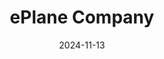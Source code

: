 ---  
layout: startup_page  
title: "ePlane Company"  
id: "eplane.ai"  
permalink: "/eplanecompanyeplane.ai11132024/"  
website: "https://www.eplane.ai/"  
funding_round: "Series B"  
funding_amount: "$14M"  
investors: "Speciale Invest, Antares Ventures, Micelio Mobility, Naval Ravikant, Java Capital, Samarthya Investment Advisors, Redstart (from Naukri), Anicut"  
about: "ePlane Company is developing an electric vertical takeoff and landing (eVTOL) aircraft, the e200x, for intra-city commute and cargo applications. Its unique lift-plus-cruise configuration and synergistic lift technology allow for compact design and multiple short trips on a single charge, aiming to significantly reduce travel time and cost compared to traditional transportation."  
markets: "Aviation, Transportation, Electric Vehicles, Aerospace"  
hq: "Chennai, Tamil Nadu, India"  
founded_year: "2019"  
linkedin: "https://www.linkedin.com/company/the-eplane-company"  
twitter: "https://twitter.com/ePlaneCompany"  
instagram: ""  
facebook: ""  
crunchbase: "https://www.crunchbase.com/organization/the-e-plane-company"  
pitchbook: "https://pitchbook.com/profiles/company/300276-19"  

date_display: "13-Nov-2024"  
date: "2024-11-13"

# SEO Optimization  
meta_title: "ePlane Company - Series B Funding ($14M)"  
meta_description: "ePlane Company, ePlane Company is developing an electric vertical takeoff and landing (eVTOL) aircraft, the e200x, for intra-city commute and cargo applications. Its ..."  
meta_keywords: "ePlane Company, Aviation, Transportation, Electric Vehicles, Aerospace, Series B funding"  
canonical_url: "https://startup.projectstartups.com/eplanecompanyeplane.ai11132024/"  
---